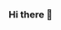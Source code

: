 ### Hi there 👋

<!--
**IqraBaluch/IqraBaluch** is a ✨ _special_ ✨ repository because its `README.md` (this file) appears on your GitHub profile.

<p>Here is a BSCS graduate, looking for opportunities where my skills can be polished. I am eagerly willing to explore the field of data science and artificial intelligence. I’ve started working on data cleaning, analysis, and visualization using different libraries and packages in python. My areas of interest include:
<br>
- Data Science<br>
- Artificial Intelligence<br>
- Programming Language Python <br>
- 🔭 I’m currently working as Data Analyst Traineee at MTE.<br>
 - 🌱 I’m currently Data Analyst from CodeCademy.<br>
- 💬 Ask me about AI, ML, Data Science and Python.<br>
- 📫 How to reach me: iqraanwar097@gmail.com  </p>


-->
